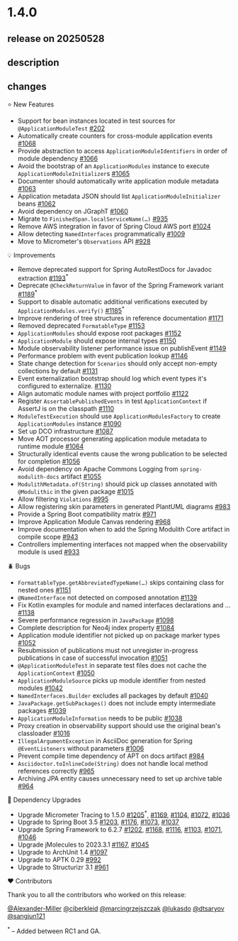 # 1.4.0

## release on 20250528
## description
## changes
⭐ New Features

* Support for bean instances located in test sources for <code>@ApplicationModuleTest</code> <a href="https://github.com/spring-projects/spring-modulith/issues/202" data-hovercard-type="issue" data-hovercard-url="/spring-projects/spring-modulith/issues/202/hovercard">#202</a>
* Automatically create counters for cross-module application events <a href="https://github.com/spring-projects/spring-modulith/issues/1068" data-hovercard-type="issue" data-hovercard-url="/spring-projects/spring-modulith/issues/1068/hovercard">#1068</a>
* Provide abstraction to access <code>ApplicationModuleIdentifiers</code> in order of module dependency <a href="https://github.com/spring-projects/spring-modulith/issues/1066" data-hovercard-type="issue" data-hovercard-url="/spring-projects/spring-modulith/issues/1066/hovercard">#1066</a>
* Avoid the bootstrap of an <code>ApplicationModules</code> instance to execute <code>ApplicationModuleInitializer</code>s <a href="https://github.com/spring-projects/spring-modulith/issues/1065" data-hovercard-type="issue" data-hovercard-url="/spring-projects/spring-modulith/issues/1065/hovercard">#1065</a>
* Documenter should automatically write application module metadata <a href="https://github.com/spring-projects/spring-modulith/issues/1063" data-hovercard-type="issue" data-hovercard-url="/spring-projects/spring-modulith/issues/1063/hovercard">#1063</a>
* Application metadata JSON should list <code>ApplicationModuleInitializer</code> beans <a href="https://github.com/spring-projects/spring-modulith/issues/1062" data-hovercard-type="issue" data-hovercard-url="/spring-projects/spring-modulith/issues/1062/hovercard">#1062</a>
* Avoid dependency on JGraphT <a href="https://github.com/spring-projects/spring-modulith/issues/1060" data-hovercard-type="issue" data-hovercard-url="/spring-projects/spring-modulith/issues/1060/hovercard">#1060</a>
* Migrate to <code>FinishedSpan.localServiceName(…)</code> <a href="https://github.com/spring-projects/spring-modulith/issues/935" data-hovercard-type="issue" data-hovercard-url="/spring-projects/spring-modulith/issues/935/hovercard">#935</a>
* Remove AWS integration in favor of Spring Cloud AWS port <a href="https://github.com/spring-projects/spring-modulith/issues/1024" data-hovercard-type="issue" data-hovercard-url="/spring-projects/spring-modulith/issues/1024/hovercard">#1024</a>
* Allow detecting <code>NamedInterfaces</code> programmatically <a href="https://github.com/spring-projects/spring-modulith/issues/1009" data-hovercard-type="issue" data-hovercard-url="/spring-projects/spring-modulith/issues/1009/hovercard">#1009</a>
* Move to Micrometer's <code>Observations</code> API <a href="https://github.com/spring-projects/spring-modulith/issues/928" data-hovercard-type="issue" data-hovercard-url="/spring-projects/spring-modulith/issues/928/hovercard">#928</a>

💡 Improvements

* Remove deprecated support for Spring AutoRestDocs for Javadoc extraction <a href="https://github.com/spring-projects/spring-modulith/issues/1193" data-hovercard-type="issue" data-hovercard-url="/spring-projects/spring-modulith/issues/1193/hovercard">#1193</a><sup>*</sup>
* Deprecate <code>@CheckReturnValue</code> in favor of the Spring Framework variant <a href="https://github.com/spring-projects/spring-modulith/issues/1189" data-hovercard-type="issue" data-hovercard-url="/spring-projects/spring-modulith/issues/1189/hovercard">#1189</a><sup>*</sup>
* Support to disable automatic additional verifications executed by <code>ApplicationModules.verify()</code> <a href="https://github.com/spring-projects/spring-modulith/issues/1185" data-hovercard-type="issue" data-hovercard-url="/spring-projects/spring-modulith/issues/1185/hovercard">#1185</a><sup>*</sup>
* Improve rendering of tree structures in reference documentation <a href="https://github.com/spring-projects/spring-modulith/issues/1171" data-hovercard-type="issue" data-hovercard-url="/spring-projects/spring-modulith/issues/1171/hovercard">#1171</a>
* Removed deprecated <code>FormatableType</code> <a href="https://github.com/spring-projects/spring-modulith/issues/1153" data-hovercard-type="issue" data-hovercard-url="/spring-projects/spring-modulith/issues/1153/hovercard">#1153</a>
* <code>ApplicationModules</code> should expose root packages <a href="https://github.com/spring-projects/spring-modulith/issues/1152" data-hovercard-type="issue" data-hovercard-url="/spring-projects/spring-modulith/issues/1152/hovercard">#1152</a>
* <code>ApplicationModule</code> should expose internal types <a href="https://github.com/spring-projects/spring-modulith/issues/1150" data-hovercard-type="issue" data-hovercard-url="/spring-projects/spring-modulith/issues/1150/hovercard">#1150</a>
* Module observability listener performance issue on publishEvent <a href="https://github.com/spring-projects/spring-modulith/issues/1149" data-hovercard-type="issue" data-hovercard-url="/spring-projects/spring-modulith/issues/1149/hovercard">#1149</a>
* Performance problem with event publication lookup <a href="https://github.com/spring-projects/spring-modulith/issues/1146" data-hovercard-type="issue" data-hovercard-url="/spring-projects/spring-modulith/issues/1146/hovercard">#1146</a>
* State change detection for <code>Scenarios</code> should only accept non-empty collections by default <a href="https://github.com/spring-projects/spring-modulith/issues/1131" data-hovercard-type="issue" data-hovercard-url="/spring-projects/spring-modulith/issues/1131/hovercard">#1131</a>
* Event externalization bootstrap should log which event types it's configured to externalize. <a href="https://github.com/spring-projects/spring-modulith/issues/1130" data-hovercard-type="issue" data-hovercard-url="/spring-projects/spring-modulith/issues/1130/hovercard">#1130</a>
* Align automatic module names with project portfolio <a href="https://github.com/spring-projects/spring-modulith/issues/1122" data-hovercard-type="issue" data-hovercard-url="/spring-projects/spring-modulith/issues/1122/hovercard">#1122</a>
* Register <code>AssertablePublishedEvents</code> in test <code>ApplicationContext</code> if AssertJ is on the classpath <a href="https://github.com/spring-projects/spring-modulith/issues/1110" data-hovercard-type="issue" data-hovercard-url="/spring-projects/spring-modulith/issues/1110/hovercard">#1110</a>
* <code>ModuleTestExecution</code> should use <code>ApplicationModulesFactory</code> to create <code>ApplicationModules</code> instance <a href="https://github.com/spring-projects/spring-modulith/issues/1090" data-hovercard-type="issue" data-hovercard-url="/spring-projects/spring-modulith/issues/1090/hovercard">#1090</a>
* Set up DCO infrastructure <a href="https://github.com/spring-projects/spring-modulith/issues/1087" data-hovercard-type="issue" data-hovercard-url="/spring-projects/spring-modulith/issues/1087/hovercard">#1087</a>
* Move AOT processor generating application module metadata to runtime module <a href="https://github.com/spring-projects/spring-modulith/issues/1064" data-hovercard-type="issue" data-hovercard-url="/spring-projects/spring-modulith/issues/1064/hovercard">#1064</a>
* Structurally identical events cause the wrong publication to be selected for completion <a href="https://github.com/spring-projects/spring-modulith/issues/1056" data-hovercard-type="issue" data-hovercard-url="/spring-projects/spring-modulith/issues/1056/hovercard">#1056</a>
* Avoid dependency on Apache Commons Logging from <code>spring-modulith-docs</code> artifact <a href="https://github.com/spring-projects/spring-modulith/issues/1055" data-hovercard-type="issue" data-hovercard-url="/spring-projects/spring-modulith/issues/1055/hovercard">#1055</a>
* <code>ModulithMetadata.of(String)</code> should pick up classes annotated with <code>@Modulithic</code> in the given package <a href="https://github.com/spring-projects/spring-modulith/issues/1015" data-hovercard-type="issue" data-hovercard-url="/spring-projects/spring-modulith/issues/1015/hovercard">#1015</a>
* Allow filtering <code>Violations</code> <a href="https://github.com/spring-projects/spring-modulith/issues/995" data-hovercard-type="issue" data-hovercard-url="/spring-projects/spring-modulith/issues/995/hovercard">#995</a>
* Allow registering skin parameters in generated PlantUML diagrams <a href="https://github.com/spring-projects/spring-modulith/pull/983" data-hovercard-type="pull_request" data-hovercard-url="/spring-projects/spring-modulith/pull/983/hovercard">#983</a>
* Provide a Spring Boot compatibility matrix <a href="https://github.com/spring-projects/spring-modulith/issues/971" data-hovercard-type="issue" data-hovercard-url="/spring-projects/spring-modulith/issues/971/hovercard">#971</a>
* Improve Application Module Canvas rendering <a href="https://github.com/spring-projects/spring-modulith/issues/968" data-hovercard-type="issue" data-hovercard-url="/spring-projects/spring-modulith/issues/968/hovercard">#968</a>
* Improve documentation when to add the Spring Modulith Core artifact in compile scope <a href="https://github.com/spring-projects/spring-modulith/issues/943" data-hovercard-type="issue" data-hovercard-url="/spring-projects/spring-modulith/issues/943/hovercard">#943</a>
* Controllers implementing interfaces not mapped when the observability module is used <a href="https://github.com/spring-projects/spring-modulith/issues/933" data-hovercard-type="issue" data-hovercard-url="/spring-projects/spring-modulith/issues/933/hovercard">#933</a>

🪲 Bugs

* <code>FormattableType.getAbbreviatedTypeName(…)</code> skips containing class for nested ones <a href="https://github.com/spring-projects/spring-modulith/issues/1151" data-hovercard-type="issue" data-hovercard-url="/spring-projects/spring-modulith/issues/1151/hovercard">#1151</a>
* <code>@NamedInterface</code> not detected on composed annotation <a href="https://github.com/spring-projects/spring-modulith/issues/1139" data-hovercard-type="issue" data-hovercard-url="/spring-projects/spring-modulith/issues/1139/hovercard">#1139</a>
* Fix Kotlin examples for module and named interfaces declarations and … <a href="https://github.com/spring-projects/spring-modulith/pull/1138" data-hovercard-type="pull_request" data-hovercard-url="/spring-projects/spring-modulith/pull/1138/hovercard">#1138</a>
* Severe performance regression in <code>JavaPackage</code> <a href="https://github.com/spring-projects/spring-modulith/issues/1098" data-hovercard-type="issue" data-hovercard-url="/spring-projects/spring-modulith/issues/1098/hovercard">#1098</a>
* Complete description for Neo4j index property <a href="https://github.com/spring-projects/spring-modulith/pull/1084" data-hovercard-type="pull_request" data-hovercard-url="/spring-projects/spring-modulith/pull/1084/hovercard">#1084</a>
* Application module identifier not picked up on package marker types <a href="https://github.com/spring-projects/spring-modulith/issues/1052" data-hovercard-type="issue" data-hovercard-url="/spring-projects/spring-modulith/issues/1052/hovercard">#1052</a>
* Resubmission of publications must not unregister in-progress publications in case of successful invocation <a href="https://github.com/spring-projects/spring-modulith/issues/1051" data-hovercard-type="issue" data-hovercard-url="/spring-projects/spring-modulith/issues/1051/hovercard">#1051</a>
* <code>@ApplicationModuleTest</code> in separate test files does not cache the <code>ApplicationContext</code> <a href="https://github.com/spring-projects/spring-modulith/issues/1050" data-hovercard-type="issue" data-hovercard-url="/spring-projects/spring-modulith/issues/1050/hovercard">#1050</a>
* <code>ApplicationModuleSource</code> picks up module identifier from nested modules <a href="https://github.com/spring-projects/spring-modulith/issues/1042" data-hovercard-type="issue" data-hovercard-url="/spring-projects/spring-modulith/issues/1042/hovercard">#1042</a>
* <code>NamedInterfaces.Builder</code> excludes all packages by default <a href="https://github.com/spring-projects/spring-modulith/issues/1040" data-hovercard-type="issue" data-hovercard-url="/spring-projects/spring-modulith/issues/1040/hovercard">#1040</a>
* <code>JavaPackage.getSubPackages()</code> does not include empty intermediate packages <a href="https://github.com/spring-projects/spring-modulith/issues/1039" data-hovercard-type="issue" data-hovercard-url="/spring-projects/spring-modulith/issues/1039/hovercard">#1039</a>
* <code>ApplicationModuleInformation</code> needs to be public <a href="https://github.com/spring-projects/spring-modulith/issues/1038" data-hovercard-type="issue" data-hovercard-url="/spring-projects/spring-modulith/issues/1038/hovercard">#1038</a>
* Proxy creation in observability support should use the original bean's classloader <a href="https://github.com/spring-projects/spring-modulith/issues/1016" data-hovercard-type="issue" data-hovercard-url="/spring-projects/spring-modulith/issues/1016/hovercard">#1016</a>
* <code>IllegalArgumentException</code> in AsciiDoc generation for Spring <code>@EventListeners</code> without parameters <a href="https://github.com/spring-projects/spring-modulith/issues/1006" data-hovercard-type="issue" data-hovercard-url="/spring-projects/spring-modulith/issues/1006/hovercard">#1006</a>
* Prevent compile time dependency of APT on docs artifact <a href="https://github.com/spring-projects/spring-modulith/issues/984" data-hovercard-type="issue" data-hovercard-url="/spring-projects/spring-modulith/issues/984/hovercard">#984</a>
* <code>Asciidoctor.toInlineCode(String)</code> does not handle local method references correctly <a href="https://github.com/spring-projects/spring-modulith/issues/965" data-hovercard-type="issue" data-hovercard-url="/spring-projects/spring-modulith/issues/965/hovercard">#965</a>
* Archiving JPA entity causes unnecessary need to set up archive table <a href="https://github.com/spring-projects/spring-modulith/issues/964" data-hovercard-type="issue" data-hovercard-url="/spring-projects/spring-modulith/issues/964/hovercard">#964</a>

🔨 Dependency Upgrades

* Upgrade Micrometer Tracing to 1.5.0 <a href="https://github.com/spring-projects/spring-modulith/issues/1205" data-hovercard-type="issue" data-hovercard-url="/spring-projects/spring-modulith/issues/1205/hovercard">#1205</a><sup>*</sup>, <a href="https://github.com/spring-projects/spring-modulith/issues/1169" data-hovercard-type="issue" data-hovercard-url="/spring-projects/spring-modulith/issues/1169/hovercard">#1169</a>, <a href="https://github.com/spring-projects/spring-modulith/issues/1104" data-hovercard-type="issue" data-hovercard-url="/spring-projects/spring-modulith/issues/1104/hovercard">#1104</a>, <a href="https://github.com/spring-projects/spring-modulith/issues/1072" data-hovercard-type="issue" data-hovercard-url="/spring-projects/spring-modulith/issues/1072/hovercard">#1072</a>, <a href="https://github.com/spring-projects/spring-modulith/issues/1036" data-hovercard-type="issue" data-hovercard-url="/spring-projects/spring-modulith/issues/1036/hovercard">#1036</a>
* Upgrade to Spring Boot 3.5 <a href="https://github.com/spring-projects/spring-modulith/issues/1203" data-hovercard-type="issue" data-hovercard-url="/spring-projects/spring-modulith/issues/1203/hovercard">#1203</a>, <a href="https://github.com/spring-projects/spring-modulith/issues/1176" data-hovercard-type="issue" data-hovercard-url="/spring-projects/spring-modulith/issues/1176/hovercard">#1176</a>, <a href="https://github.com/spring-projects/spring-modulith/issues/1073" data-hovercard-type="issue" data-hovercard-url="/spring-projects/spring-modulith/issues/1073/hovercard">#1073</a>, <a href="https://github.com/spring-projects/spring-modulith/issues/1037" data-hovercard-type="issue" data-hovercard-url="/spring-projects/spring-modulith/issues/1037/hovercard">#1037</a>
* Upgrade Spring Framework to 6.2.7 <a href="https://github.com/spring-projects/spring-modulith/issues/1202" data-hovercard-type="issue" data-hovercard-url="/spring-projects/spring-modulith/issues/1202/hovercard">#1202</a>, <a href="https://github.com/spring-projects/spring-modulith/issues/1168" data-hovercard-type="issue" data-hovercard-url="/spring-projects/spring-modulith/issues/1168/hovercard">#1168</a>, <a href="https://github.com/spring-projects/spring-modulith/issues/1116" data-hovercard-type="issue" data-hovercard-url="/spring-projects/spring-modulith/issues/1116/hovercard">#1116</a>, <a href="https://github.com/spring-projects/spring-modulith/issues/1103" data-hovercard-type="issue" data-hovercard-url="/spring-projects/spring-modulith/issues/1103/hovercard">#1103</a>, <a href="https://github.com/spring-projects/spring-modulith/issues/1071" data-hovercard-type="issue" data-hovercard-url="/spring-projects/spring-modulith/issues/1071/hovercard">#1071</a>, <a href="https://github.com/spring-projects/spring-modulith/issues/1046" data-hovercard-type="issue" data-hovercard-url="/spring-projects/spring-modulith/issues/1046/hovercard">#1046</a>
* Upgrade jMolecules to 2023.3.1 <a href="https://github.com/spring-projects/spring-modulith/issues/1167" data-hovercard-type="issue" data-hovercard-url="/spring-projects/spring-modulith/issues/1167/hovercard">#1167</a>, <a href="https://github.com/spring-projects/spring-modulith/issues/1045" data-hovercard-type="issue" data-hovercard-url="/spring-projects/spring-modulith/issues/1045/hovercard">#1045</a>
* Upgrade to ArchUnit 1.4 <a href="https://github.com/spring-projects/spring-modulith/issues/1097" data-hovercard-type="issue" data-hovercard-url="/spring-projects/spring-modulith/issues/1097/hovercard">#1097</a>
* Upgrade to APTK 0.29 <a href="https://github.com/spring-projects/spring-modulith/issues/992" data-hovercard-type="issue" data-hovercard-url="/spring-projects/spring-modulith/issues/992/hovercard">#992</a>
* Upgrade to Structurizr 3.1 <a href="https://github.com/spring-projects/spring-modulith/issues/961" data-hovercard-type="issue" data-hovercard-url="/spring-projects/spring-modulith/issues/961/hovercard">#961</a>

❤️ Contributors

Thank you to all the contributors who worked on this release:

<a class="user-mention notranslate" data-hovercard-type="user" data-hovercard-url="/users/Alexander-Miller/hovercard" data-octo-click="hovercard-link-click" data-octo-dimensions="link_type:self" href="https://github.com/Alexander-Miller">@Alexander-Miller</a> <a class="user-mention notranslate" data-hovercard-type="user" data-hovercard-url="/users/ciberkleid/hovercard" data-octo-click="hovercard-link-click" data-octo-dimensions="link_type:self" href="https://github.com/ciberkleid">@ciberkleid</a> <a class="user-mention notranslate" data-hovercard-type="user" data-hovercard-url="/users/marcingrzejszczak/hovercard" data-octo-click="hovercard-link-click" data-octo-dimensions="link_type:self" href="https://github.com/marcingrzejszczak">@marcingrzejszczak</a> <a class="user-mention notranslate" data-hovercard-type="user" data-hovercard-url="/users/lukasdo/hovercard" data-octo-click="hovercard-link-click" data-octo-dimensions="link_type:self" href="https://github.com/lukasdo">@lukasdo</a> <a class="user-mention notranslate" data-hovercard-type="user" data-hovercard-url="/users/dtsaryov/hovercard" data-octo-click="hovercard-link-click" data-octo-dimensions="link_type:self" href="https://github.com/dtsaryov">@dtsaryov</a> <a class="user-mention notranslate" data-hovercard-type="user" data-hovercard-url="/users/sangjun121/hovercard" data-octo-click="hovercard-link-click" data-octo-dimensions="link_type:self" href="https://github.com/sangjun121">@sangjun121</a>

<sup>*</sup> – Added between RC1 and GA.


